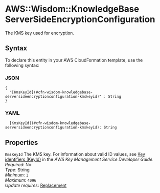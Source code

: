 # AWS::Wisdom::KnowledgeBase ServerSideEncryptionConfiguration<a name="aws-properties-wisdom-knowledgebase-serversideencryptionconfiguration"></a>

The KMS key used for encryption\.

## Syntax<a name="aws-properties-wisdom-knowledgebase-serversideencryptionconfiguration-syntax"></a>

To declare this entity in your AWS CloudFormation template, use the following syntax:

### JSON<a name="aws-properties-wisdom-knowledgebase-serversideencryptionconfiguration-syntax.json"></a>

```
{
  "[KmsKeyId](#cfn-wisdom-knowledgebase-serversideencryptionconfiguration-kmskeyid)" : String
}
```

### YAML<a name="aws-properties-wisdom-knowledgebase-serversideencryptionconfiguration-syntax.yaml"></a>

```
  [KmsKeyId](#cfn-wisdom-knowledgebase-serversideencryptionconfiguration-kmskeyid): String
```

## Properties<a name="aws-properties-wisdom-knowledgebase-serversideencryptionconfiguration-properties"></a>

`KmsKeyId`  <a name="cfn-wisdom-knowledgebase-serversideencryptionconfiguration-kmskeyid"></a>
The KMS key\. For information about valid ID values, see [Key identifiers \(KeyId\)](https://docs.aws.amazon.com/kms/latest/developerguide/concepts.html#key-id) in the *AWS Key Management Service Developer Guide*\.   
*Required*: No  
*Type*: String  
*Minimum*: `1`  
*Maximum*: `4096`  
*Update requires*: [Replacement](https://docs.aws.amazon.com/AWSCloudFormation/latest/UserGuide/using-cfn-updating-stacks-update-behaviors.html#update-replacement)